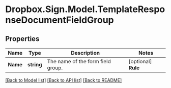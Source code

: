 # Dropbox.Sign.Model.TemplateResponseDocumentFieldGroup

## Properties

Name | Type | Description | Notes
------------ | ------------- | ------------- | -------------
**Name** | **string** |  The name of the form field group.  | [optional] **Rule** | [**TemplateResponseDocumentFieldGroupRule**](TemplateResponseDocumentFieldGroupRule.md) |    | [optional] 

[[Back to Model list]](../README.md#documentation-for-models) [[Back to API list]](../README.md#documentation-for-api-endpoints) [[Back to README]](../README.md)

